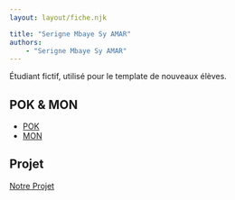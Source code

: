 ```yaml
---
layout: layout/fiche.njk

title: "Serigne Mbaye Sy AMAR"
authors:
    - "Serigne Mbaye Sy AMAR"
---
```


Étudiant fictif, utilisé pour le template de nouveaux élèves.

## POK & MON

- [POK](./pok)
- [MON](./mon)

## Projet

[Notre Projet](../../20XX-20YY/_projets/notre-projet)
